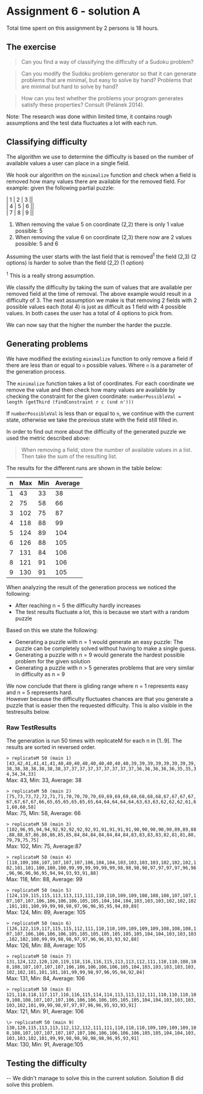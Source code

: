 # Assignment 6 - solution A

Total time spent on this assignment by 2 persons is 18 hours.

## The exercise

> Can you find a way of classifying the difficulty of a Sudoku problem?

> Can you modify the Sudoku problem generator so that it can generate problems that are minimal, but easy to solve by hand? Problems that are minimal but hard to solve by hand?

> How can you test whether the problems your program generates satisfy these properties? Consult (Pelánek 2014).

Note: The research was done within limited time, it contains rough assumptions and the test data fluctuates a lot with each run.

## Classifying difficulty

The algorithm we use to determine the difficulty is based on the number of available values a user can place in a single field.

We hook our algorithm on the `minimalize` function and check when a field is removed how many values there are available for the removed field.
For example: given the following partial puzzle:

| 1 | 2 | 3 ||  
| 4 | 5 | 6 ||  
| 7 | 8 | 9 ||

1. When removing the value 5 on coordinate (2,2) there is only 1 value possible: 5
2. When removing the value 6 on coordinate (2,3) there now are 2 values possible: 5 and 6

Assuming the user starts with the last field that is removed<sup>1</sup> the field (2,3) (2 options) is harder to solve than the field (2,2) (1 option)

<sup>1</sup> This is a really strong assumption.

We classify the difficulty by taking the sum of values that are available per removed field at the time of removal. The above example would result in a difficulty of 3.
The next assumption we make is that removing 2 fields with 2 possible values each (total 4) is just as difficult as 1 field with 4 possible values. In both cases the user has a total of 4 options to pick from.

We can now say that the higher the number the harder the puzzle.

## Generating problems
We have modified the existing `minimalize` function to only remove a field if there are less than or equal to `n` possible values. Where `n` is a parameter of the generation process.

The `minimalize` function takes a list of coordinates. For each coordinate we remove the value and then check how many values are available by checking the constraint for the given coordinate:
`numberPossibleVal = length (getThird (findConstraint r c (snd n')))`

If `numberPossibleVal` is less than or equal to `n`, we continue with the current state, otherwise we take the previous state with the field still filled in.

In order to find out more about the difficulty of the generated puzzle we used the metric described above:
> When removing a field, store the number of available values in a list. Then take the sum of the resulting list.

The results for the different runs are shown in the table below:

| n | Max | Min | Average |
|---|-----|-----|---------|
| 1 | 43  | 33  | 38      |
| 2 | 75  | 58  | 66      |
| 3 | 102 | 75  | 87      |
| 4 | 118 | 88  | 99      |
| 5 | 124 | 89  | 104     |
| 6 | 126 | 88  | 105     |
| 7 | 131 | 84  | 106     |
| 8 | 121 | 91  | 106     |
| 9 | 130 | 91  | 105     |

When analyzing the result of the generation process we noticed the following:

- After reaching n = 5 the difficulty hardly increases
- The test results fluctuate a lot, this is because we start with a random puzzle  

Based on this we state the following:

- Generating a puzzle with n = 1 would generate an easy puzzle: The puzzle can be completely solved without having to make a single guess.
- Generating a puzzle with n = 9 would generate the hardest possible problem for the given solution
- Generating a puzzle with n > 5 generates problems that are very similar in difficulty as n = 9

We now conclude that there is gliding range where n = 1 represents easy and n = 5 represents hard.   
However because the difficulty fluctuates chances are that you generate a puzzle that is easier then the requested difficulty. This is also visible in the testresults below.

### Raw TestResults
The generation is run 50 times with replicateM for each n in [1..9]. The results are sorted in reversed order.

`> replicateM 50 (main 1)`
`[43,42,41,41,41,41,40,40,40,40,40,40,40,40,40,39,39,39,39,39,39,39,39,38,38,38,38,38,38,38,37,37,37,37,37,37,37,37,37,36,36,36,36,36,35,35,34,34,34,33]`  
Max: 43, Min: 33, Average: 38


`> replicateM 50 (main 2)`
`[75,73,73,72,72,71,71,70,70,70,70,69,69,69,69,68,68,68,68,67,67,67,67,67,67,67,67,66,65,65,65,65,65,65,64,64,64,64,64,63,63,63,62,62,62,61,61,60,60,58]`  
Max: 75, Min: 58, Average: 66

`> replicateM 50 (main 3)`
`[102,96,95,94,94,92,92,92,92,92,91,91,91,91,91,90,90,90,90,90,89,89,88,88,88,87,86,86,86,85,85,84,84,84,84,84,84,84,83,83,83,83,82,81,81,80,79,79,75,75]`  
Max: 102, Min: 75, Average:87


`> replicateM 50 (main 4)`
`[118,109,108,107,107,107,107,106,104,104,103,103,103,103,102,102,102,102,101,101,100,100,100,99,99,99,99,99,99,98,98,98,98,97,97,97,97,96,96,96,96,96,96,95,94,94,93,93,91,88]`  
Max: 118, Min: 88, Average: 99


`> replicateM 50 (main 5)`
`[124,119,115,115,113,113,113,111,110,110,109,109,108,108,108,107,107,107,107,107,106,106,106,106,105,105,104,104,104,103,103,103,102,102,102,101,101,100,99,99,98,98,97,96,96,95,95,94,89,89]`  
Max: 124, Min: 89, Average: 105


`> replicateM 50 (main 6)`
`[126,122,119,117,115,115,112,111,110,110,109,109,109,109,108,108,108,107,107,106,106,106,106,105,105,105,105,105,105,105,104,104,103,103,103,102,102,100,99,99,98,98,97,97,96,96,93,93,92,88]`  
Max: 126, Min: 88, Average: 105


`> replicateM 50 (main 7)`
`131,124,122,120,120,119,118,116,116,115,113,113,112,111,110,110,108,108,108,107,107,107,107,106,106,106,106,106,105,104,103,103,103,103,103,102,102,101,101,101,101,99,99,98,97,96,95,94,92,84]`  
Max: 131, Min: 84, Average: 106


`> replicateM 50 (main 8)`
`121,118,118,117,117,116,116,115,114,114,113,113,112,111,110,110,110,109,108,108,107,107,107,106,106,106,106,105,105,105,104,104,103,103,103,103,102,101,99,99,98,97,97,97,96,96,95,93,93,91]`  
Max: 121, Min: 91, Average: 106


`\> replicateM 50 (main 9)`
`130,120,115,113,113,112,112,112,111,111,110,110,110,109,109,109,109,108,108,107,107,107,107,107,107,106,106,106,106,106,105,105,104,104,103,103,103,102,101,99,99,98,98,98,98,98,96,95,93,91]`  
Max: 130, Min: 91, Average:105


## Testing the difficulty
-- We didn't manage to solve this in the current solution. Solution B did solve this problem.
